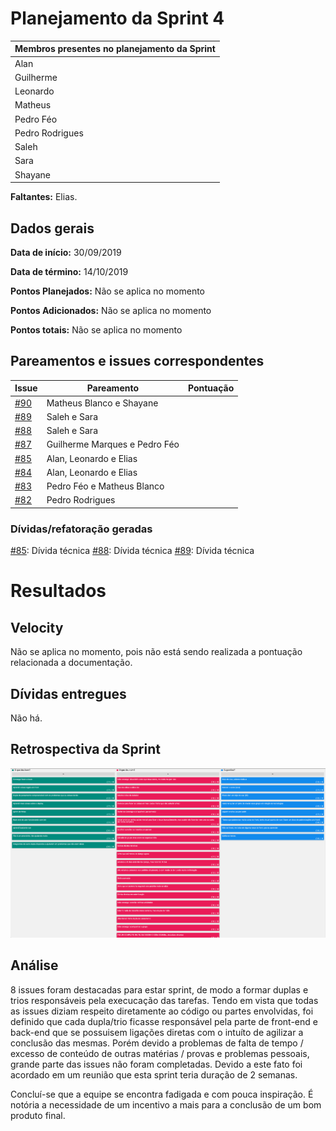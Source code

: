# Planejamento da Sprint 4

| Membros presentes no planejamento da Sprint  |
|---------------------|
| Alan  |
| Guilherme |
| Leonardo  |
| Matheus |
| Pedro Féo |
| Pedro Rodrigues|
| Saleh  |
| Sara  |
| Shayane|

__Faltantes:__ Elias.

## Dados gerais

**Data de início:** 30/09/2019

**Data de término:** 14/10/2019

**Pontos Planejados:** Não se aplica no momento

**Pontos Adicionados:** Não se aplica no momento

**Pontos totais:** Não se aplica no momento

## Pareamentos e issues correspondentes
| Issue | Pareamento | Pontuação |
|-------|------------|-----------|
| [#90](https://github.com/fga-desenho-2019-2/Wiki/issues/90) | Matheus Blanco e Shayane | | 
| [#89](https://github.com/fga-desenho-2019-2/Wiki/issues/89) | Saleh e Sara | | 
| [#88](https://github.com/fga-desenho-2019-2/Wiki/issues/88) | Saleh e Sara | | 
| [#87](https://github.com/fga-desenho-2019-2/Wiki/issues/87) | Guilherme Marques e Pedro Féo | | 
| [#85](https://github.com/fga-desenho-2019-2/Wiki/issues/85) | Alan, Leonardo e Elias | | 
| [#84](https://github.com/fga-desenho-2019-2/Wiki/issues/84) | Alan, Leonardo e Elias | | 
| [#83](https://github.com/fga-desenho-2019-2/Wiki/issues/84) | Pedro Féo e Matheus Blanco | | 
| [#82](https://github.com/fga-desenho-2019-2/Wiki/issues/82) | Pedro Rodrigues | | 

### Dívidas/refatoração geradas

[#85](https://github.com/fga-desenho-2019-2/Wiki/issues/85): Dívida técnica 
[#88](https://github.com/fga-desenho-2019-2/Wiki/issues/88): Dívida técnica 
[#89](https://github.com/fga-desenho-2019-2/Wiki/issues/89): Dívida técnica 


# Resultados

## Velocity

Não se aplica no momento, pois não está sendo realizada a pontuação relacionada a documentação.

## Dívidas entregues

Não há.

## Retrospectiva da Sprint

![../gerencia/img/retrospectiva4.png](../gerencia/img/retrospectiva4.png)

## Análise

8 issues foram destacadas para estar sprint, de modo a formar duplas e trios responsáveis pela execucação das tarefas. Tendo em vista que todas as issues diziam respeito diretamente ao código ou partes envolvidas, foi definido que cada dupla/trio ficasse responsável pela parte de front-end e back-end que se possuisem ligações diretas com o intuíto de agilizar a conclusão das mesmas. Porém devido a problemas de falta de tempo / excesso de conteúdo de outras matérias / provas e problemas pessoais, grande parte das issues não foram completadas. Devido a este fato foi acordado em um reunião que esta sprint teria duração de 2 semanas.

Concluí-se que a equipe se encontra fadigada e com pouca inspiração. É notória a necessidade de um incentivo a mais para a conclusão de um bom produto final.